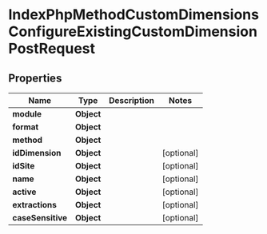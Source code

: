 

# IndexPhpMethodCustomDimensionsConfigureExistingCustomDimensionPostRequest


## Properties

| Name | Type | Description | Notes |
|------------ | ------------- | ------------- | -------------|
|**module** | **Object** |  |  |
|**format** | **Object** |  |  |
|**method** | **Object** |  |  |
|**idDimension** | **Object** |  |  [optional] |
|**idSite** | **Object** |  |  [optional] |
|**name** | **Object** |  |  [optional] |
|**active** | **Object** |  |  [optional] |
|**extractions** | **Object** |  |  [optional] |
|**caseSensitive** | **Object** |  |  [optional] |



